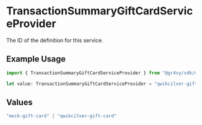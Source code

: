 # TransactionSummaryGiftCardServiceProvider

The ID of the definition for this service.

## Example Usage

```typescript
import { TransactionSummaryGiftCardServiceProvider } from "@gr4vy/sdk/models/components";

let value: TransactionSummaryGiftCardServiceProvider = "qwikcilver-gift-card";
```

## Values

```typescript
"mock-gift-card" | "qwikcilver-gift-card"
```